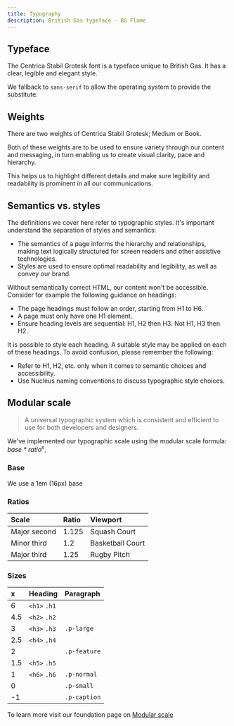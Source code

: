 ```yaml
---
title: Typography
description: British Gas typeface - BG Flame
---
```


## Typeface

The Centrica Stabil Grotesk font is a typeface unique to British Gas. It has a clear, legible and elegant style.

We fallback to `sans-serif` to allow the operating system to provide the substitute.


## Weights

There are two weights of Centrica Stabil Grotesk; Medium or Book.

Both of these weights are to be used to ensure variety through our content and messaging, in turn enabling us to create visual clarity, pace and hierarchy.

This helps us to highlight different details and make sure legibility and readability is prominent in all our communications.

## Semantics vs. styles

The definitions we cover here refer to typographic styles. It's important understand the separation of styles and semantics:

* The semantics of a page informs the hierarchy and relationships, making text logically structured for screen readers and other assistive technologies.
* Styles are used to ensure optimal readability and legibility, as well as convey our brand.

Without semantically correct HTML, our content won't be accessible. Consider for example the following guidance on headings:

* The page headings must follow an order, starting from H1 to H6.
* A page must only have one H1 element.
* Ensure heading levels are sequential: H1, H2 then H3. Not H1, H3 then H2.

It is possible to style each heading. A suitable style may be applied on each of these headings. To avoid confusion, please remember the following:

* Refer to H1, H2, etc. only when it comes to semantic choices and accessibility.
* Use Nucleus naming conventions to discuss typographic style choices.

## Modular scale

> A universal typographic system which is consistent and efficient to use for both developers and designers.

We've implemented our typographic scale using the modular scale formula: _base * ratio<sup>x</sup>_.


### Base

We use a 1em (16px) base

### Ratios

| Scale | Ratio | Viewport |
| :--- | :--- | :--- |
| Major second | 1.125 | Squash Court |
| Minor third | 1.2 | Basketball Court |
| Major third | 1.25 | Rugby Pitch |

### Sizes

| x | Heading | Paragraph |
| :--- | :--- | :--- |
| 6 | `<h1>` `.h1` |  |
| 4.5 | `<h2>` `.h2` |  |
| 3 | `<h3>` `.h3` | `.p-large` |
| 2.5 | `<h4>` `.h4` |  |
| 2 |  | `.p-feature` |
| 1.5 | `<h5>` `.h5` |  |
| 1 | `<h6>` `.h6` | `.p-normal` |
| 0 |  | `.p-small` |
| -1 |  | `.p-caption` |

To learn more visit our foundation page on [Modular scale](foundations/modular-scale.md)
